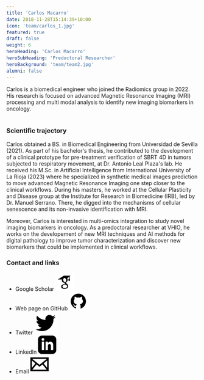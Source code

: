 ```yaml
---
title: 'Carlos Macarro'
date: 2018-11-28T15:14:39+10:00
icon: 'team/carlos_1.jpg'
featured: true
draft: false
weight: 6
heroHeading: 'Carlos Macarro'
heroSubHeading: 'Predoctoral Researcher'
heroBackground: 'team/team2.jpg'
alumni: false
---
```


Carlos is a biomedical engineer who joined the Radiomics group in 2022. His research is focused on advanced Magnetic Resonance Imaging (MRI) processing and multi modal analysis to identify new imaging biomarkers in oncology.                                                                                                                  
                                                     <br/>


### Scientific trajectory
Carlos obtained a BS. in Biomedical Engineering from Universidad de Sevilla (2021). As part of his bachelor's thesis, he contributed to the development of a clinical prototype for pre-treatment verification of SBRT 4D in tumors subjected to respiratory movement, at Dr. Antonio Leal Plaza's lab. He received his M.Sc. in Artificial Intelligence from International University of La Rioja (2023) where he specialized in synthetic medical images prediction to move advanced Magnetic Resonance Imaging one step closer to the clinical workflows. During his masters, he worked at the Cellular Plasticity and Disease group at the Institute for Research in Biomedicine (IRB), led by Dr. Manuel Serrano. There, he digged into the mechanisms of cellular senescence and its non-invasive identification with MRI.

Moreover, Carlos is interested in multi-omics integration to study novel imaging biomarkers in oncology. As a predoctoral researcher at VHIO, he works on the developement of new MRI techniques and AI methods for digital pathology to improve tumor characterization and discover new biomarkers that could be implemented in clinical workflows.

### Contact and links
- Google Scholar [![profile](/social/google-scholar.svg)](https://scholar.google.es/citations?user=gpVm8RoAAAAJ&hl=es)
- Web page on GitHub [![profile](/social/github.svg)](https://www.github.com/carlosmacarro)
- Twitter [![profile](/social/twitter.svg)](https://x.com/carlosmacarrop)
- LinkedIn [![profile](/social/linkedin.svg)](https://www.linkedin.com/in/carlos-macarro-perez/)
- Email [![profile](/social/mail.svg)](mailto:carlosmacarro@vhio.net)

